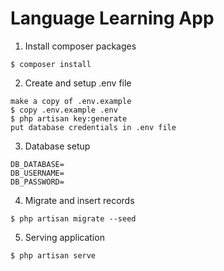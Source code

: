 # Language Learning App

1. Install composer packages

```
$ composer install
```

2. Create and setup .env file

```
make a copy of .env.example
$ copy .env.example .env
$ php artisan key:generate
put database credentials in .env file
```

3. Database setup

```
DB_DATABASE=
DB_USERNAME=
DB_PASSWORD=
```

4. Migrate and insert records

```
$ php artisan migrate --seed
```

5. Serving application
```
$ php artisan serve
```

